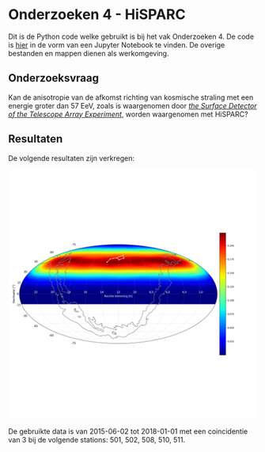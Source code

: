 # Onderzoeken 4 - HiSPARC
Dit is de Python code welke gebruikt is bij het vak Onderzoeken 4.
De code is [hier](main.ipynb) in de vorm van een Jupyter Notebook te vinden.
De overige bestanden en mappen dienen als werkomgeving.

## Onderzoeksvraag
Kan de anisotropie van de afkomst richting van kosmische straling met een energie groter dan 57 EeV, zoals is waargenomen door *[the Surface Detector of the Telescope Array Experiment](https://arxiv.org/abs/1404.5890)*, worden waargenomen met HiSPARC?

## Resultaten
De volgende resultaten zijn verkregen:

![alt text](figuren/resultaat.png)

De gebruikte data is van 2015-06-02 tot 2018-01-01 met een coincidentie van 3 bij de volgende stations: 501, 502, 508, 510, 511.
